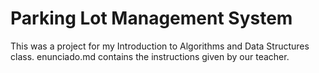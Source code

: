 # Parking Lot Management System

This was a project for my Introduction to Algorithms and Data Structures class.
enunciado.md contains the instructions given by our teacher.
